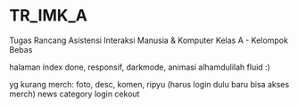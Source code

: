 # TR_IMK_A
Tugas Rancang Asistensi Interaksi Manusia &amp; Komputer Kelas A - Kelompok Bebas

halaman index done, responsif, darkmode, animasi alhamdulilah fluid :)

yg kurang
merch: foto, desc, komen, ripyu (harus login dulu baru bisa akses merch) news
category
login
cekout

